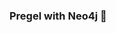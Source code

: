 ### Pregel with Neo4j 🚀






































































 























